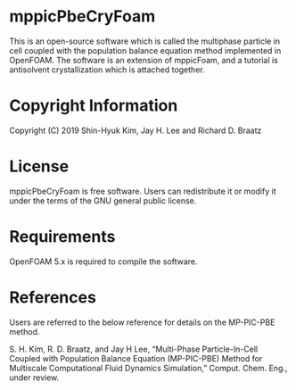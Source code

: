 # mppicPbeCryFoam
This is an open-source software which is called the multiphase particle in cell coupled with the population balance equation method implemented in OpenFOAM.
The software is an extension of mppicFoam, and a tutorial is antisolvent crystallization which is attached together.

# Copyright Information
Copyright (C) 2019 Shin-Hyuk Kim, Jay H. Lee and Richard D. Braatz

# License
mppicPbeCryFoam is free software.
Users can redistribute it or modify it under the terms of the GNU general public license.

# Requirements
OpenFOAM 5.x is required to compile the software.

# References
Users are referred to the below reference for details on the MP-PIC-PBE method.

S. H. Kim, R. D. Braatz, and Jay H Lee, “Multi-Phase Particle-In-Cell Coupled with Population Balance Equation (MP-PIC-PBE) Method for Multiscale Computational Fluid Dynamics Simulation,” Comput. Chem. Eng., under review.
